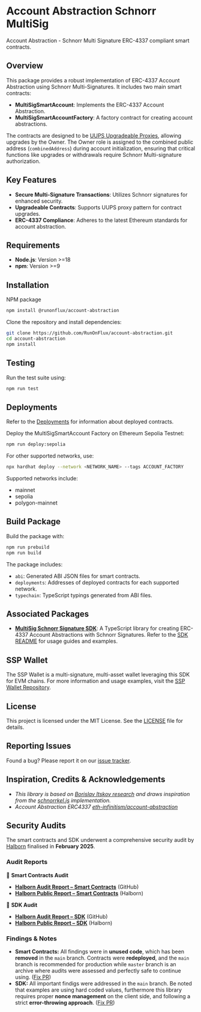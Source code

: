 # Account Abstraction Schnorr MultiSig

Account Abstraction - Schnorr Multi Signature ERC-4337 compliant smart contracts.

## Overview

This package provides a robust implementation of ERC-4337 Account Abstraction using Schnorr Multi-Signatures. It includes two main smart contracts:

- **MultiSigSmartAccount**: Implements the ERC-4337 Account Abstraction.
- **MultiSigSmartAccountFactory**: A factory contract for creating account abstractions.

The contracts are designed to be [UUPS Upgradeable Proxies](https://docs.openzeppelin.com/contracts/5.x/api/proxy#UUPSUpgradeable), allowing upgrades by the Owner. The Owner role is assigned to the combined public address (`combinedAddress`) during account initialization, ensuring that critical functions like upgrades or withdrawals require Schnorr Multi-signature authorization.

## Key Features

- **Secure Multi-Signature Transactions**: Utilizes Schnorr signatures for enhanced security.
- **Upgradeable Contracts**: Supports UUPS proxy pattern for contract upgrades.
- **ERC-4337 Compliance**: Adheres to the latest Ethereum standards for account abstraction.

## Requirements

- **Node.js**: Version >=18
- **npm**: Version >=9

## Installation

NPM package

```bash
npm install @runonflux/account-abstraction
```

Clone the repository and install dependencies:

```bash
git clone https://github.com/RunOnFlux/account-abstraction.git
cd account-abstraction
npm install
```

## Testing

Run the test suite using:

```bash
npm run test
```

## Deployments

Refer to the [Deployments](./deployments.md) for information about deployed contracts.

Deploy the MultiSigSmartAccount Factory on Ethereum Sepolia Testnet:

```bash
npm run deploy:sepolia
```

For other supported networks, use:

```bash
npx hardhat deploy --network <NETWORK_NAME> --tags ACCOUNT_FACTORY
```

Supported networks include:
- mainnet
- sepolia
- polygon-mainnet

## Build Package

Build the package with:

```bash
npm run prebuild
npm run build
```

The package includes:
- `abi`: Generated ABI JSON files for smart contracts.
- `deployments`: Addresses of deployed contracts for each supported network.
- `typechain`: TypeScript typings generated from ABI files.

## Associated Packages

- **[MultiSig Schnorr Signature SDK](https://www.npmjs.com/package/@runonflux/aa-schnorr-multisig-sdk)**: A TypeScript library for creating ERC-4337 Account Abstractions with Schnorr Signatures. Refer to the [SDK README](https://github.com/RunOnFlux/account-abstraction/tree/main/aa-schnorr-multisig-sdk) for usage guides and examples.

## SSP Wallet

The SSP Wallet is a multi-signature, multi-asset wallet leveraging this SDK for EVM chains. For more information and usage examples, visit the [SSP Wallet Repository](https://github.com/RunOnFlux/ssp-wallet).

## License

This project is licensed under the MIT License. See the [LICENSE](./LICENSE) file for details.

## Reporting Issues

Found a bug? Please report it on our [issue tracker](https://github.com/RunOnFlux/account-abstraction/issues).

## Inspiration, Credits & Acknowledgements

- *This library is based on [Borislav Itskov research](https://hackmd.io/@0xbobby/rkIGEBVb2) and draws inspiration from the [schnorrkel.js](https://github.com/borislav-itskov/schnorrkel.js) implementation.*
- *Account Abstraction ERC4337 [eth-infinitism/account-abstraction](https://github.com/eth-infinitism/account-abstraction)*

## Security Audits  

The smart contracts and SDK underwent a comprehensive security audit by [Halborn](https://halborn.com/) finalised in **February 2025**.  

### Audit Reports  

📄 **Smart Contracts Audit**  
- **[Halborn Audit Report – Smart Contracts](https://github.com/RunOnFlux/account-abstraction/blob/main/Account_Abstraction_Schnorr_MultiSig_SmartContracts_SecAudit_HALBORN.pdf)** (GitHub)  
- **[Halborn Public Report – Smart Contracts](https://www.halborn.com/audits/influx-technologies/account-abstraction-schnorr-multisig)** (Halborn)  

📄 **SDK Audit**  
- **[Halborn Audit Report – SDK](https://github.com/RunOnFlux/account-abstraction/blob/main/Account_Abstraction_Schnorr_MultiSig_SDK_SecAudit_HALBORN.pdf)** (GitHub)  
- **[Halborn Public Report – SDK](https://www.halborn.com/audits/influx-technologies/account-abstraction-schnorr-signatures-sdk)** (Halborn)  


### Findings & Notes

- **Smart Contracts:** All findings were in **unused code**, which has been **removed** in the `main` branch. Contracts were **redeployed**, and the `main` branch is recommended for production while `master` branch is an archive where audits were assessed and perfectly safe to continue using. ([Fix PR](https://github.com/RunOnFlux/account-abstraction/pull/15))  
- **SDK:** All important findigs were addressed in the `main` branch. Be noted that examples are using hard coded values, furthermore this library requires proper **nonce management** on the client side, and following a strict **error-throwing approach**. ([Fix PR](https://github.com/RunOnFlux/account-abstraction/pull/17))  

